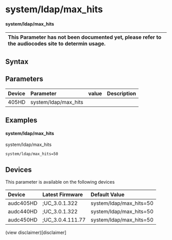 ﻿---
description: system/ldap/max_hits
search: false
---

# system/ldap/max_hits

#### system/ldap/max_hits


| This Parameter has not been documented yet, please refer to the audiocodes site to determin usage.  | 
| :--- |

## Syntax

## Parameters
|Device|Parameter|value|Description|
|:---|:---|:---|:---|
| 405HD | system/ldap/max_hits |  |  |

## Examples
#### system/ldap/max_hits

system/ldap/max_hits

```
system/ldap/max_hits=50
```

## Devices
This parameter is available on the following devices

| Device | Latest Firmware | Default Value |
|:---|:---|:---|
| audc405HD | ;UC_3.0.1.322 | system/ldap/max_hits=50 
| audc440HD | ;UC_3.0.1.322 | system/ldap/max_hits=50 
| audc450HD | ;UC_3.0.4.111.77 | system/ldap/max_hits=50 

(view disclaimer)[disclaimer]
